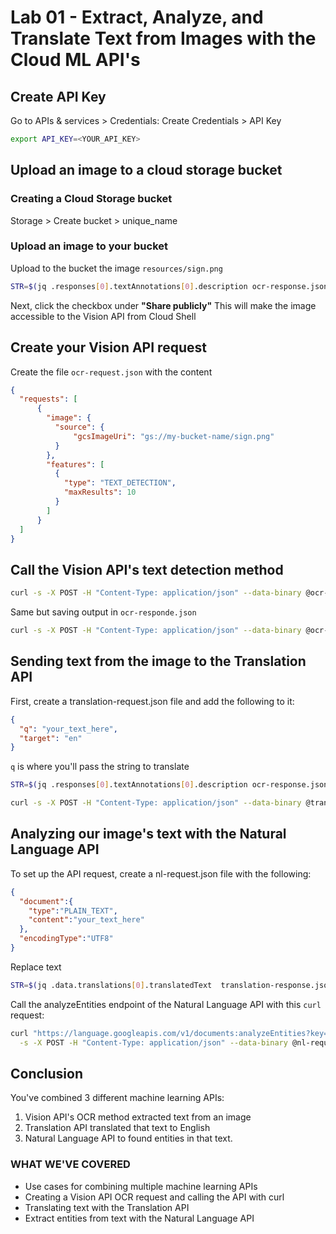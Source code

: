 # Lab 01 - Extract, Analyze, and Translate Text from Images with the Cloud ML API's


## Create API Key

Go to APIs & services > Credentials: Create Credentials > API Key 

```bash
export API_KEY=<YOUR_API_KEY>
```

## Upload an image to a cloud storage bucket
### Creating a Cloud Storage bucket

Storage > Create bucket > unique_name

### Upload an image to your bucket

Upload to the bucket the image ```resources/sign.png```

```bash
STR=$(jq .responses[0].textAnnotations[0].description ocr-response.json) && STR="${STR//\"}" && sed -i "s|your_text_here|$STR|g" translation-request.json
```

Next, click the checkbox under **"Share publicly"** This will make the image accessible to the Vision API from Cloud Shell

## Create your Vision API request

Create the file ```ocr-request.json``` with the content 

```json
{
  "requests": [
      {
        "image": {
          "source": {
              "gcsImageUri": "gs://my-bucket-name/sign.png"
          } 
        },
        "features": [
          {
            "type": "TEXT_DETECTION",
            "maxResults": 10
          }
        ]
      }
  ]
}
```


## Call the Vision API's text detection method

```bash
curl -s -X POST -H "Content-Type: application/json" --data-binary @ocr-request.json  https://vision.googleapis.com/v1/images:annotate?key=${API_KEY}
```

Same but saving output in ```ocr-responde.json```

```bash
curl -s -X POST -H "Content-Type: application/json" --data-binary @ocr-request.json  https://vision.googleapis.com/v1/images:annotate?key=${API_KEY} -o ocr-response.json
```

## Sending text from the image to the Translation API

First, create a translation-request.json file and add the following to it:

```json
{
  "q": "your_text_here",
  "target": "en"
}
```

```q``` is where you'll pass the string to translate

```bash
STR=$(jq .responses[0].textAnnotations[0].description ocr-response.json) && STR="${STR//\"}" && sed -i "s|your_text_here|$STR|g" translation-request.json
```

```bash
curl -s -X POST -H "Content-Type: application/json" --data-binary @translation-request.json https://translation.googleapis.com/language/translate/v2?key=${API_KEY} -o translation-response.json
```

## Analyzing our image's text with the Natural Language API

To set up the API request, create a nl-request.json file with the following:

```json
{
  "document":{
    "type":"PLAIN_TEXT",
    "content":"your_text_here"
  },
  "encodingType":"UTF8"
}
```

Replace text

```bash
STR=$(jq .data.translations[0].translatedText  translation-response.json) && STR="${STR//\"}" && sed -i "s|your_text_here|$STR|g" nl-request.json
```

Call the analyzeEntities endpoint of the Natural Language API with this ```curl``` request:

```bash
curl "https://language.googleapis.com/v1/documents:analyzeEntities?key=${API_KEY}" \
  -s -X POST -H "Content-Type: application/json" --data-binary @nl-request.json

```

## Conclusion

You've combined 3 different machine learning APIs: 

1. Vision API's OCR method extracted text from an image
2. Translation API translated that text to English 
3. Natural Language API to found entities in that text.

### WHAT WE'VE COVERED
* Use cases for combining multiple machine learning APIs
* Creating a Vision API OCR request and calling the API with curl
* Translating text with the Translation API
* Extract entities from text with the Natural Language API
